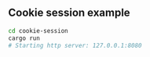 ## Cookie session example

```sh
cd cookie-session
cargo run
# Starting http server: 127.0.0.1:8080
```
